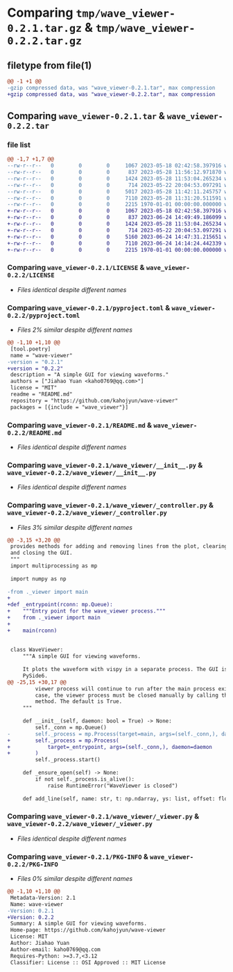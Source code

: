 # Comparing `tmp/wave_viewer-0.2.1.tar.gz` & `tmp/wave_viewer-0.2.2.tar.gz`

## filetype from file(1)

```diff
@@ -1 +1 @@
-gzip compressed data, was "wave_viewer-0.2.1.tar", max compression
+gzip compressed data, was "wave_viewer-0.2.2.tar", max compression
```

## Comparing `wave_viewer-0.2.1.tar` & `wave_viewer-0.2.2.tar`

### file list

```diff
@@ -1,7 +1,7 @@
--rw-r--r--   0        0        0     1067 2023-05-18 02:42:58.397916 wave_viewer-0.2.1/LICENSE
--rw-r--r--   0        0        0      837 2023-05-28 11:56:12.971870 wave_viewer-0.2.1/pyproject.toml
--rw-r--r--   0        0        0     1424 2023-05-28 11:53:04.265234 wave_viewer-0.2.1/README.md
--rw-r--r--   0        0        0      714 2023-05-22 20:04:53.097291 wave_viewer-0.2.1/wave_viewer/__init__.py
--rw-r--r--   0        0        0     5017 2023-05-28 11:42:11.245757 wave_viewer-0.2.1/wave_viewer/_controller.py
--rw-r--r--   0        0        0     7110 2023-05-28 11:31:20.511591 wave_viewer-0.2.1/wave_viewer/_viewer.py
--rw-r--r--   0        0        0     2215 1970-01-01 00:00:00.000000 wave_viewer-0.2.1/PKG-INFO
+-rw-r--r--   0        0        0     1067 2023-05-18 02:42:58.397916 wave_viewer-0.2.2/LICENSE
+-rw-r--r--   0        0        0      837 2023-06-24 14:49:49.186099 wave_viewer-0.2.2/pyproject.toml
+-rw-r--r--   0        0        0     1424 2023-05-28 11:53:04.265234 wave_viewer-0.2.2/README.md
+-rw-r--r--   0        0        0      714 2023-05-22 20:04:53.097291 wave_viewer-0.2.2/wave_viewer/__init__.py
+-rw-r--r--   0        0        0     5160 2023-06-24 14:47:31.215651 wave_viewer-0.2.2/wave_viewer/_controller.py
+-rw-r--r--   0        0        0     7110 2023-06-24 14:14:24.442339 wave_viewer-0.2.2/wave_viewer/_viewer.py
+-rw-r--r--   0        0        0     2215 1970-01-01 00:00:00.000000 wave_viewer-0.2.2/PKG-INFO
```

### Comparing `wave_viewer-0.2.1/LICENSE` & `wave_viewer-0.2.2/LICENSE`

 * *Files identical despite different names*

### Comparing `wave_viewer-0.2.1/pyproject.toml` & `wave_viewer-0.2.2/pyproject.toml`

 * *Files 2% similar despite different names*

```diff
@@ -1,10 +1,10 @@
 [tool.poetry]
 name = "wave-viewer"
-version = "0.2.1"
+version = "0.2.2"
 description = "A simple GUI for viewing waveforms."
 authors = ["Jiahao Yuan <kaho0769@qq.com>"]
 license = "MIT"
 readme = "README.md"
 repository = "https://github.com/kahojyun/wave-viewer"
 packages = [{include = "wave_viewer"}]
```

### Comparing `wave_viewer-0.2.1/README.md` & `wave_viewer-0.2.2/README.md`

 * *Files identical despite different names*

### Comparing `wave_viewer-0.2.1/wave_viewer/__init__.py` & `wave_viewer-0.2.2/wave_viewer/__init__.py`

 * *Files identical despite different names*

### Comparing `wave_viewer-0.2.1/wave_viewer/_controller.py` & `wave_viewer-0.2.2/wave_viewer/_controller.py`

 * *Files 3% similar despite different names*

```diff
@@ -3,15 +3,20 @@
 provides methods for adding and removing lines from the plot, clearing the plot,
 and closing the GUI.
 """
 import multiprocessing as mp
 
 import numpy as np
 
-from ._viewer import main
+
+def _entrypoint(rconn: mp.Queue):
+    """Entry point for the wave_viewer process."""
+    from ._viewer import main
+
+    main(rconn)
 
 
 class WaveViewer:
     """A simple GUI for viewing waveforms.
 
     It plots the waveform with vispy in a separate process. The GUI is built with
     PySide6.
@@ -25,15 +30,17 @@
         viewer process will continue to run after the main process exits. In this
         case, the viewer process must be closed manually by calling the `close`
         method. The default is True.
     """
 
     def __init__(self, daemon: bool = True) -> None:
         self._conn = mp.Queue()
-        self._process = mp.Process(target=main, args=(self._conn,), daemon=daemon)
+        self._process = mp.Process(
+            target=_entrypoint, args=(self._conn,), daemon=daemon
+        )
         self._process.start()
 
     def _ensure_open(self) -> None:
         if not self._process.is_alive():
             raise RuntimeError("WaveViewer is closed")
 
     def add_line(self, name: str, t: np.ndarray, ys: list, offset: float) -> None:
```

### Comparing `wave_viewer-0.2.1/wave_viewer/_viewer.py` & `wave_viewer-0.2.2/wave_viewer/_viewer.py`

 * *Files identical despite different names*

### Comparing `wave_viewer-0.2.1/PKG-INFO` & `wave_viewer-0.2.2/PKG-INFO`

 * *Files 0% similar despite different names*

```diff
@@ -1,10 +1,10 @@
 Metadata-Version: 2.1
 Name: wave-viewer
-Version: 0.2.1
+Version: 0.2.2
 Summary: A simple GUI for viewing waveforms.
 Home-page: https://github.com/kahojyun/wave-viewer
 License: MIT
 Author: Jiahao Yuan
 Author-email: kaho0769@qq.com
 Requires-Python: >=3.7,<3.12
 Classifier: License :: OSI Approved :: MIT License
```

